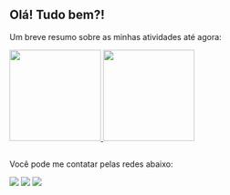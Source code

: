 ## Olá! Tudo bem?!

Um breve resumo sobre as minhas atividades até agora:

 <div style="display: inline-block">
  <a href="https://github.com/brunom-miguel">
  <img height="160em" src="https://github-readme-stats.vercel.app/api?username=brunom-miguel&show_icons=true&theme=dark&include_all_commits=true&count_private=true"/>
  <img height="160em" src="https://github-readme-stats.vercel.app/api/top-langs/?username=brunom-miguel&layout=compact&langs_count=7&theme=dark"/>
 </a>
</div>

##
 
Você pode me contatar pelas redes abaixo:
 
<div>
  <a href="https://instagram.com/bmiguel_" target="_blank"><img src="https://img.shields.io/badge/-Instagram-%23E4405F?style=for-the-badge&logo=instagram&logoColor=white" target="_blank"></a>
  <a href = "mailto:brunom.miguel@outlook.com.br"><img src="https://img.shields.io/badge/Microsoft_Outlook-0078D4?style=for-the-badge&logo=microsoft-outlook&logoColor=white" target="_blank"></a>
  <a href="https://www.linkedin.com/in/bruno-miguel-9477a6120/" target="_blank"><img src="https://img.shields.io/badge/LinkedIn-0077B5?style=for-the-badge&logo=linkedin&logoColor=white" target="_blank"></a> 
</div>
